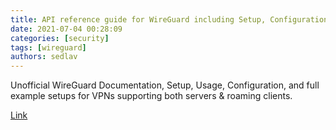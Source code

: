 ```yaml
---
title: API reference guide for WireGuard including Setup, Configuration, and Usage, with examples.
date: 2021-07-04 00:28:09
categories: [security]
tags: [wireguard]
authors: sedlav
---
```


Unofficial WireGuard Documentation,  Setup, Usage, Configuration, and full example setups for VPNs supporting both servers & roaming clients.

[Link](https://github.com/pirate/wireguard-docs)
